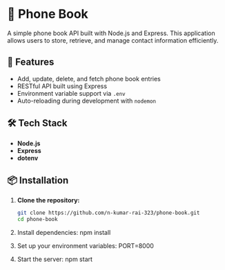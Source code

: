 # 📱 Phone Book

A simple phone book API built with Node.js and Express. This application allows users to store, retrieve, and manage contact information efficiently.

## 🚀 Features

- Add, update, delete, and fetch phone book entries
- RESTful API built using Express
- Environment variable support via `.env`
- Auto-reloading during development with `nodemon`

## 🛠 Tech Stack

- **Node.js**
- **Express**
- **dotenv**

## 📦 Installation

1. **Clone the repository:**

   ```bash
   git clone https://github.com/n-kumar-rai-323/phone-book.git
   cd phone-book


2. Install dependencies:
npm install


3. Set up your environment variables:
 PORT=8000


 
 4. Start the server:
 npm start
